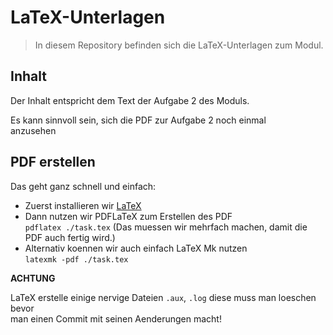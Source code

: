 # LaTeX-Unterlagen

> In diesem Repository befinden sich die LaTeX-Unterlagen zum Modul.

## Inhalt

Der Inhalt entspricht dem Text der Aufgabe 2 des Moduls.

Es kann sinnvoll sein, sich die PDF zur Aufgabe 2 noch einmal  
anzusehen


## PDF erstellen

Das geht ganz schnell und einfach:

- Zuerst installieren wir [LaTeX](tug.org/texlive/)
- Dann nutzen wir PDFLaTeX zum Erstellen des PDF  
	`pdflatex ./task.tex` (Das muessen wir mehrfach machen, damit die PDF auch fertig wird.)
- Alternativ koennen wir auch einfach LaTeX Mk nutzen   
	`latexmk -pdf ./task.tex`


**ACHTUNG**

LaTeX erstelle einige nervige Dateien `.aux`, `.log` diese muss man loeschen bevor  
man einen Commit mit seinen Aenderungen macht!